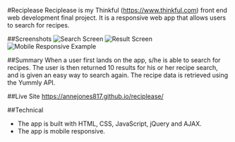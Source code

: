 #Reciplease
Reciplease is my Thinkful (https://www.thinkful.com) front end web development final project. It is a responsive web app that allows users to search for recipes. 

##Screenshots
![Search Screen](/Reciplease/Reciplease-Image-One.png)
![Result Screen](/Reciplease/Reciplease-Image-Two.png)
![Mobile Responsive Example](/Reciplease/Reciplease-Image-Three.png)

##Summary
When a user first lands on the app, s/he is able to search for recipes. The user is then returned 10 results for his or her recipe search, and is given an easy way to search again. The recipe data is retrieved using the Yummly API. 

##Live Site
https://annejones817.github.io/reciplease/

##Technical
* The app is built with HTML, CSS, JavaScript, jQuery and AJAX. 
* The app is mobile responsive.



